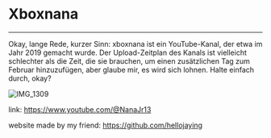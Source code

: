 # Xboxnana
_____________________________________________________________________________________________________________________________________
Okay, lange Rede, kurzer Sinn: xboxnana ist ein YouTube-Kanal, der etwa im Jahr 2019 gemacht wurde. Der Upload-Zeitplan des Kanals ist vielleicht schlechter als die Zeit, die sie brauchen, um einen zusätzlichen Tag zum Februar hinzuzufügen, aber glaube mir, es wird sich lohnen. Halte einfach durch, okay?


![IMG_1309](https://github.com/user-attachments/assets/0ff5b6a2-6dc9-41e2-bee5-30b20cbbe9dc)




link: https://www.youtube.com/@NanaJr13

website made by my friend: https://github.com/hellojaying
